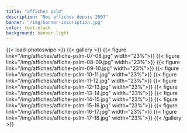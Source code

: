 ```yaml
---
title: "affiches pslm"
description: "Nos affiches depuis 2007"
banner: "/img/banner-inscription.jpg"
color: text-black
background: banner-light
---
```

{{< load-photoswipe >}}
{{< gallery >}}
  {{< figure link="/img/affiches/affiche-pslm-07-08.jpg" width="23%">}}
  {{< figure link="/img/affiches/affiche-pslm-08-09.jpg" width="23%">}}
  {{< figure link="/img/affiches/affiche-pslm-09-10.jpg" width="23%">}}
  {{< figure link="/img/affiches/affiche-pslm-10-11.jpg" width="23%">}}
  {{< figure link="/img/affiches/affiche-pslm-11-12.jpg" width="23%">}}
  {{< figure link="/img/affiches/affiche-pslm-12-13.jpg" width="23%">}}
  {{< figure link="/img/affiches/affiche-pslm-13-14.jpg" width="23%">}}
  {{< figure link="/img/affiches/affiche-pslm-14-15.jpg" width="23%">}}
  {{< figure link="/img/affiches/affiche-pslm-15-16.jpg" width="23%">}}
  {{< figure link="/img/affiches/affiche-pslm-16-17.jpg" width="23%">}}
  {{< figure link="/img/affiches/affiche-pslm-17-18.jpg" width="23%">}}
{{< /gallery >}}
